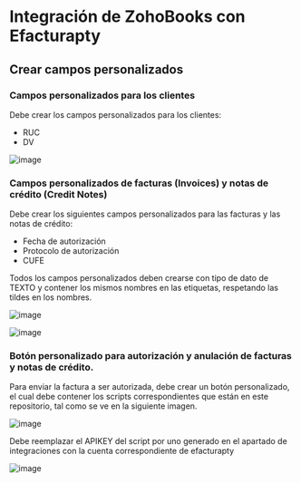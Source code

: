 # Integración de ZohoBooks con Efacturapty

## Crear campos personalizados 

### Campos personalizados para los clientes

Debe crear los campos personalizados para los clientes: 
- RUC 
- DV

![image](https://github.com/efacturapty/integracion-zohobooks/assets/145995728/4331ee2f-322a-43b4-a816-dc73c4eda4a5)


### Campos personalizados de facturas (Invoices) y notas de crédito (Credit Notes)

Debe crear los siguientes campos personalizados para las facturas y las notas de crédito: 
- Fecha de autorización
- Protocolo de autorización
- CUFE

Todos los campos personalizados deben crearse con tipo de dato de TEXTO y contener los mismos nombres en las etiquetas, respetando las tildes en los nombres.

![image](https://github.com/efacturapty/integracion-zohobooks/assets/145995728/09996e35-4663-4b01-a6dc-02b4c4c1fed6)


![image](https://github.com/efacturapty/integracion-zohobooks/assets/145995728/ba7a3f20-d43e-40a2-8459-b0a6df5a8177)


### Botón personalizado para autorización y anulación de facturas y notas de crédito.

Para enviar la factura a ser autorizada, debe crear un botón personalizado, el cual debe contener los scripts correspondientes que están en este repositorio, tal como se ve en la siguiente imagen.

![image](https://github.com/efacturapty/integracion-zohobooks/assets/145995728/bf6df7a6-7283-4e12-ad85-bce092953d69)

Debe reemplazar el APIKEY del script por uno generado en el apartado de integraciones con la cuenta correspondiente de efacturapty

![image](https://github.com/efacturapty/integracion-zohobooks/assets/145995728/e52dd382-52de-4ef9-8247-cf853a9a83b0)



